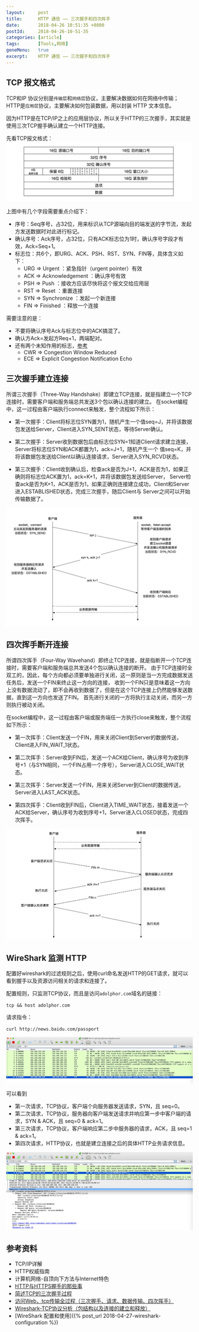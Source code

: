 ```yaml
---
layout:     post
title:      HTTP 通信 —— 三次握手和四次挥手
date:       2018-04-26 10:51:35 +0800
postId:     2018-04-26-10-51-35
categories: [article]
tags:       [Tools,网络]
geneMenu:   true
excerpt:    HTTP 通信 —— 三次握手和四次挥手
---
```


## TCP 报文格式

TCP和IP 协议分别是`传输层`和`网络层`协议，主要解决数据如何在网络中传输；
HTTP是`应用层`协议，主要解决如何包装数据，用以封装 HTTP 文本信息。

因为HTTP是在TCP/IP之上的应用层协议，所以关于HTTP的三次握手，其实就是使用三次TCP握手确认建立一个HTTP连接。

先看TCP报文格式：
![TCP协议首部](/image/post/2018/04/26/20180426-TCP-protocol.jpg)

上图中有几个字段需要重点介绍下：
* 序号：Seq序号，占32位，用来标识从TCP源端向目的端发送的字节流，发起方发送数据时对此进行标记。
* 确认序号：Ack序号，占32位，只有ACK标志位为1时，确认序号字段才有效，Ack=Seq+1。
* 标志位：共6个，即URG、ACK、PSH、RST、SYN、FIN等，具体含义如下：
  - URG => Urgent          ：紧急指针（urgent pointer）有效
  - ACK => Acknowledgement ：确认序号有效
  - PSH => Push            ：接收方应该尽快将这个报文交给应用层
  - RST => Reset           ：重置连接
  - SYN => Synchronize     ：发起一个新连接
  - FIN => Finished        ：释放一个连接

需要注意的是：
* 不要将确认序号Ack与标志位中的ACK搞混了。
* 确认方Ack=发起方Req+1，两端配对。 
* 还有两个未知作用的标志，[参考](http://www.vbforums.com/showthread.php?484268-Packet-flags-What-is-URG-ACK-PSH-RST-SYN-FIN)
    - CWR => Congestion Window Reduced
    - ECE => Explicit Congestion Notification Echo 


## 三次握手建立连接

所谓三次握手（Three-Way Handshake）即建立TCP连接，就是指建立一个TCP连接时，需要客户端和服务端总共发送3个包以确认连接的建立。
在socket编程中，这一过程由客户端执行connect来触发，整个流程如下所示：
 
* 第一次握手：Client将标志位SYN置为1，随机产生一个值seq=J，并将该数据包发送给Server，Client进入SYN_SENT状态，等待Server确认。

* 第二次握手：Server收到数据包后由标志位SYN=1知道Client请求建立连接，Server将标志位SYN和ACK都置为1，ack=J+1，随机产生一个
  值seq=K，并将该数据包发送给Client以确认连接请求，Server进入SYN_RCVD状态。

* 第三次握手：Client收到确认后，检查ack是否为J+1，ACK是否为1，如果正确则将标志位ACK置为1，ack=K+1，并将该数据包发送给Server，
  Server检查ack是否为K+1，ACK是否为1，如果正确则连接建立成功，Client和Server进入ESTABLISHED状态，完成三次握手，随后Client与
  Server之间可以开始传输数据了。

![TCP 3次握手](/image/post/2018/04/26/20180426-TCP-handshake.jpg)

## 四次挥手断开连接
所谓四次挥手（Four-Way Wavehand）即终止TCP连接，就是指断开一个TCP连接时，需要客户端和服务端总共发送4个包以确认连接的断开。
由于TCP连接时全双工的，因此，每个方向都必须要单独进行关闭，这一原则是当一方完成数据发送任务后，发送一个FIN来终止这一方向的连接，
收到一个FIN只是意味着这一方向上没有数据流动了，即不会再收到数据了，但是在这个TCP连接上仍然能够发送数据，直到这一方向也发送了FIN。
首先进行关闭的一方将执行主动关闭，而另一方则执行被动关闭。

在socket编程中，这一过程由客户端或服务端任一方执行close来触发，整个流程如下所示：

* 第一次挥手：Client发送一个FIN，用来关闭Client到Server的数据传送，Client进入FIN_WAIT_1状态。

* 第二次挥手：Server收到FIN后，发送一个ACK给Client，确认序号为收到序号+1（与SYN相同，一个FIN占用一个序号），Server进入CLOSE_WAIT状态。

* 第三次挥手：Server发送一个FIN，用来关闭Server到Client的数据传送，Server进入LAST_ACK状态。

* 第四次挥手：Client收到FIN后，Client进入TIME_WAIT状态，接着发送一个ACK给Server，确认序号为收到序号+1，Server进入CLOSED状态，完成四次挥手。

![TCP 3次握手](/image/post/2018/04/26/20180426-TCP-close-handshake.jpg)

## WireShark 监测 HTTP

配置好wireshark的过滤规则之后，使用curl命名发送HTTP的GET请求，就可以看到握手以及资源访问相关的请求和连接了。

配置规则，只监测TCP协议，而且是访问`adolphor.com`域名的链接：

```shell
tcp && host adolphor.com
```

请求指令：

```shell
curl http://news.baidu.com/passport
```

![WireShark监测HTTP请求](/image/post/2018/04/26/20180426-http-wireshark-snapshot.jpg)

可以看到
* 第一次请求，TCP协议，客户端个向服务器发送请求，SYN，且 seq=0。
* 第二次请求，TCP协议，服务器向客户端发送请求并响应第一步中客户端的请求，SYN & ACK，且 seq=0 & ack=1。
* 第三次请求，TCP协议，客户端响应第二步中服务器的请求，ACK，且 seq=1 & ack=1。
* 第四次请求，HTTP协议，也就是建立连接之后的具体HTTP业务请求信息。

![WireShark监测HTTP请求](/image/post/2018/04/26/20180426-http-wireshark-snapshot-get.jpg)

## 参考资料

* TCP/IP详解
* HTTP权威指南
* 计算机网络-自顶向下方法与Internet特色
* [HTTP与HTTPS握手的那些事](https://www.cnblogs.com/lovesong/p/5186200.html)
* [简述TCP的三次握手过程](https://blog.csdn.net/sssnmnmjmf/article/details/68486261)
* [访问Web，tcp传输全过程（三次握手、请求、数据传输、四次挥手）](https://blog.csdn.net/sinat_21455985/article/details/53508115)
* [Wireshark-TCP协议分析（包结构以及连接的建立和释放）](https://blog.csdn.net/ahafg/article/details/51039584)
* [WireShark 配置和使用]({% post_url 2018-04-27-wireshark-configuration %})
